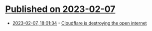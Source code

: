 # [Published on 2023-02-07](index.md)

* [2023-02-07, 18:01:34](https://news.ycombinator.com/item?id=34696361) - [Cloudflare is destroying the open internet](https://goauthentik.io/blog/2023-02-07-cloudflare-is-destroying-the-open-internet)
